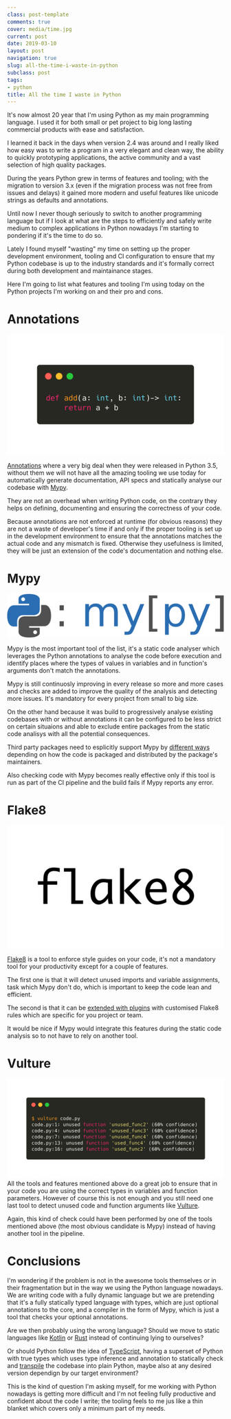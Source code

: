 ```yaml
---
class: post-template
comments: true
cover: media/time.jpg
current: post
date: 2019-03-10
layout: post
navigation: true
slug: all-the-time-i-waste-in-python
subclass: post
tags:
- python
title: All the time I waste in Python
---
```


It's now almost 20 year that I'm using Python as my main programming language. I used it for both small or pet project to big long lasting commercial products with ease and satisfaction.

I learned it back in the days when version 2.4 was around and I really liked how easy was to write a program in a very elegant and clean way, the ability to quickly prototyping applications, the active community and a vast selection of high quality packages.

During the years Python grew in terms of features and tooling; with the migration to version 3.x (even if the migration process was not free from issues and delays) it gained more modern and useful features like unicode strings as defaults and annotations.

Until now I never though seriously to switch to another programming language but if I look at what are the steps to efficiently and safely write medium to complex applications in Python nowadays I'm starting to pondering if it's the time to do so.

Lately I found myself "wasting" my time on setting up the proper development environment, tooling and CI configuration to ensure that my Python codebase is up to the industry standards and it's formally correct during both development and maintainance stages.

Here I'm going to list what features and tooling I'm using today on the Python projects I'm working on and their pro and cons.

# Annotations

![Python type annotations example](/media/python_type_annotations.png)

[Annotations](https://www.python.org/dev/peps/pep-0484/) where a very big deal when they were released in Python 3.5, without them we will not have all the amazing tooling we use today for automatically generate documentation, API specs and statically analyse our codebase with [Mypy](https://mypy.readthedocs.io/).

They are not an overhead when writing Python code, on the contrary they helps on defining, documenting and ensuring the correctness of your code.

Because annotations are not enforced at runtime (for obvious reasons) they are not a waste of developer's time if and only if the proper tooling is set up in the development environment to ensure that the annotations matches the actual code and any mismatch is fixed. Otherwise they usefulness is limited, they will be just an extension of the code's documentation and nothing else.

# Mypy

![Mypy](/media/mypy.svg)

Mypy is the most important tool of the list, it's a static code analyser which leverages the Python annotations to analyse the code before execution and identify places where the types of values in variables and in function's arguments don't match the annotations.

Mypy is still continuosly improving in every release so more and more cases and checks are added to improve the quality of the analysis and detecting more issues. It's mandatory for every project from small to big size.

On the other hand because it was build to progressively analyse existing codebases with or without annotations it can be configured to be less strict on certain situaions and able to exclude entire packages from the static code analisys with all the potential consequences.

Third party packages need to esplicitly support Mypy by [different ways](https://mypy.readthedocs.io/en/stable/installed_packages.html#making-pep-561-compatible-packages) depending on how the code is packaged and distributed by the package's maintainers.

Also checking code with Mypy becomes really effective only if this tool is run as part of the CI pipeline and the build fails if Mypy reports any error.

# Flake8

![Flake8](/media/flake8.jpg)

[Flake8](https://flake8.pycqa.org/en/latest/) is a tool to enforce style guides on your code, it's not a mandatory tool for your productivity except for a couple of features.

The first one is that it will detect unused imports and variable assignments, task which Mypy don't do, which is important to keep the code lean and efficient.

The second is that it can be [extended with plugins](https://github.com/expobrain/flake8-datetime-utcnow-plugin) with customised Flake8 rules which are specific for you project or team.

It would be nice if Mypy would integrate this features during the static code analysis so to not have to rely on another tool.

# Vulture

![Python Vulture example](/media/python_vulture_example.png)
All the tools and features mentioned above do a great job to ensure that in your code you are using the correct types in variables and function parameters. However of course this is not enough and you still need one last tool to detect unused code and function arguments like [Vulture](https://github.com/jendrikseipp/vulture).

Again, this kind of check could have been performed by one of the tools mentioned above (the most obvious candidate is Mypy) instead of having another tool in the pipeline.

# Conclusions

I'm wondering if the problem is not in the awesome tools themselves or in their fragmentation but in the way we using the Python language nowadays. We are writing code with a fully dynamic language but we are pretending that it's a fully statically typed language with types, which are just optional annotations to the core, and a compiler in the form of Mypy, which is just a tool that checks your optional annotations.

Are we then probably using the wrong language? Should we move to static languages like [Kotlin](https://kotlinlang.org/) or [Rust](https://www.rust-lang.org/) instead of continuing lying to ourselves?

Or should Python follow the idea of [TypeScript](https://www.typescriptlang.org/), having a superset of Python with true types which uses type inference and annotation to statically check and [transpile](https://en.wikipedia.org/wiki/Source-to-source_compiler) the codebase into plain Python, maybe also at any desired version dependign by our target environment?

This is the kind of question I'm asking myself, for me working with Python nowadays is getting more difficult and I'm not feeling fully productive and confident about the code I write; the tooling feels to me jus like a thin blanket which covers only a minimum part of my needs.
